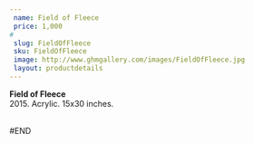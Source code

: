 ```yaml
---
 name: Field of Fleece
 price: 1,000
#
 slug: FieldOfFleece
 sku: FieldOfFleece
 image: http://www.ghmgallery.com/images/FieldOfFleece.jpg
 layout: productdetails
---
```

<strong>Field of Fleece</strong><br />
 2015. Acrylic. 15x30 inches.<br />
 <br />
 
 
 
 
#END